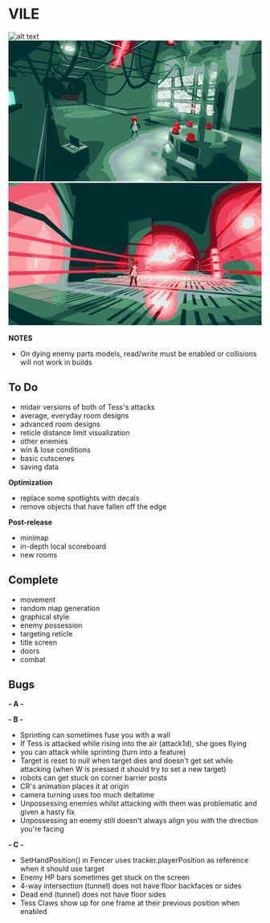 # VILE
![alt text](https://github.com/zgoad1/VILE/blob/master/Images/title_screen.gif)
![alt text](https://github.com/zgoad1/VILE/blob/master/Images/room.png)
![alt text](https://github.com/zgoad1/VILE/blob/master/Images/attack.png)

**NOTES**
- On dying enemy parts models, read/write must be enabled or collisions will not work in builds

## To Do
- midair versions of both of Tess's attacks
- average, everyday room designs
- advanced room designs
- reticle distance limit visualization
- other enemies
- win & lose conditions
- basic cutscenes
- saving data

**Optimization**
- replace some spotlights with decals
- remove objects that have fallen off the edge

**Post-release**
- minimap
- in-depth local scoreboard
- new rooms

## Complete
- movement
- random map generation
- graphical style
- enemy possession
- targeting reticle
- title screen
- doors
- combat

## Bugs

**- A -**

**- B -**
- Sprinting can sometimes fuse you with a wall
- If Tess is attacked while rising into the air (attack1d), she goes flying
- you can attack while sprinting (turn into a feature)
- Target is reset to null when target dies and doesn't get set while attacking (when W is pressed it should try to set a new target)
- robots can get stuck on corner barrier posts
- CR's animation places it at origin
- camera turning uses too much deltatime
- Unpossessing enemies whilst attacking with them was problematic and given a hasty fix
- Unpossessing an enemy still doesn't always align you with the direction you're facing

**- C -**
- SetHandPosition() in Fencer uses tracker.playerPosition as reference when it should use target
- Enemy HP bars sometimes get stuck on the screen
- 4-way intersection (tunnel) does not have floor backfaces or sides
- Dead end (tunnel) does not have floor sides
- Tess Claws show up for one frame at their previous position when enabled
